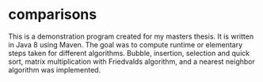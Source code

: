 # comparisons

This is a demonstration program created for my masters thesis. It is written in Java 8 using Maven. 
The goal was to compute runtime or elementary steps taken for different algorithms.
Bubble, insertion, selection and quick sort, matrix multiplication with Friedvalds algorithm, and a nearest neighbor algorithm was implemented.
